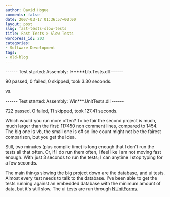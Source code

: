 ```yaml
---
author: David Hogue
comments: false
date: 2007-03-17 01:36:57+00:00
layout: post
slug: fast-tests-slow-tests
title: Fast Tests > Slow Tests
wordpress_id: 203
categories:
- Software Development
tags:
- old-blog
---
```


> 
------ Test started: Assembly: I*****Lib.Tests.dll ------

90 passed, 0 failed, 0 skipped, took 3.30 seconds.




vs.



> 
------ Test started: Assembly: Win***.UnitTests.dll ------

722 passed, 0 failed, 11 skipped, took 127.41 seconds.




Which would you run more often?  To be fair the second project is much, much larger than the first: 117450 non comment lines, compared to 1454.  The big one is vb, the small one is c# so line count might not be the fairest comparison, but you get the idea.

Still, two minutes (plus compile time) is long enough that I don't run the tests all that often.  Or, if I do run them often, I feel like I am not moving fast enough.  With just 3 seconds to run the tests; I can anytime I stop typing for a few seconds.

The main things slowing the big project down are the database, and ui tests.  Almost every test needs to talk to the database.  I've been able to get the tests running against an embedded database with the minimum amount of data, but it's still slow.  The ui tests are run through [NUnitForms](http://nunitforms.sourceforge.net/).
